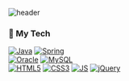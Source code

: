 <!--### Hi there 👋-->

<!--
**hwangsebin-2/hwangsebin-2** is a ✨ _special_ ✨ repository because its `README.md` (this file) appears on your GitHub profile.

Here are some ideas to get you started:

- 🔭 I’m currently working on ...
- 🌱 I’m currently learning ...
- 👯 I’m looking to collaborate on ...
- 🤔 I’m looking for help with ...
- 💬 Ask me about ...
- 📫 How to reach me: ...
- 😄 Pronouns: ...
- ⚡ Fun fact: ...
-->

![header](https://capsule-render.vercel.app/api?type=transparent&color=auto&height=250&section=header&text=✨Hello&#160;Sebin's&#160;Github✨&fontSize=70&fontColor=703ee5)
### 👋 My Tech 
[![Java](https://img.shields.io/badge/Java-007396?style=flat-square&logo=Java&logoColor=white)](github.com/hwangsebin-2/TODO-List)
[![Spring](https://img.shields.io/badge/Spring-6DB33F?style=flat-square&logo=Spring&logoColor=white)](github.com/Joowon0220/TODO-List)   
[![Oracle](https://img.shields.io/badge/Oracle-F80000?style=flat-square&logo=Oracle&logoColor=white)](github.com/Joowon0220/TODO-List)
[![MySQL](https://img.shields.io/badge/MySQL-4479A1?style=flat-square&logo=MySQL&logoColor=white)](github.com/Joowon0220/TODO-List)   
[![HTML5](https://img.shields.io/badge/HTML5-E34F26?style=flat-square&logo=HTML5&logoColor=white)](github.com/Joowon0220/TODO-List)
[![CSS3](https://img.shields.io/badge/CSS3-1572B6?style=flat-square&logo=CSS3&logoColor=white)](github.com/Joowon0220/TODO-List)
[![JS](https://img.shields.io/badge/JavaScript-F7DF1E?style=flat-square&logo=JavaScript&logoColor=black)](github.com/Joowon0220/TODO-List)
[![jQuery](https://img.shields.io/badge/jQuery-0769AD?style=flat-square&logo=jQuery&logoColor=white)](github.com/Joowon0220/TODO-List)
